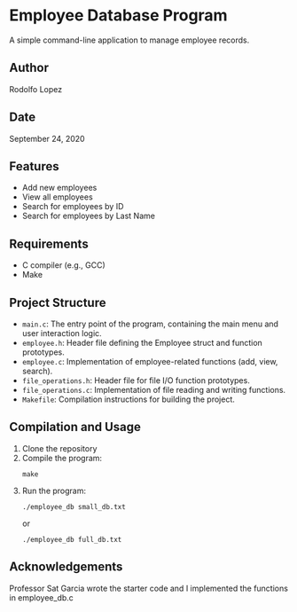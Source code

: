 # Employee Database Program

A simple command-line application to manage employee records.

## Author

Rodolfo Lopez

## Date

September 24, 2020

## Features

- Add new employees
- View all employees
- Search for employees by ID
- Search for employees by Last Name

## Requirements

- C compiler (e.g., GCC)
- Make

## Project Structure

- `main.c`: The entry point of the program, containing the main menu and user interaction logic.
- `employee.h`: Header file defining the Employee struct and function prototypes.
- `employee.c`: Implementation of employee-related functions (add, view, search).
- `file_operations.h`: Header file for file I/O function prototypes.
- `file_operations.c`: Implementation of file reading and writing functions.
- `Makefile`: Compilation instructions for building the project.

## Compilation and Usage

1. Clone the repository
2. Compile the program:
   ```
   make
   ```
3. Run the program:
   ```
   ./employee_db small_db.txt
   ```
   or
   ```
   ./employee_db full_db.txt
   ```

## Acknowledgements

Professor Sat Garcia wrote the starter code and I implemented the functions in employee_db.c

